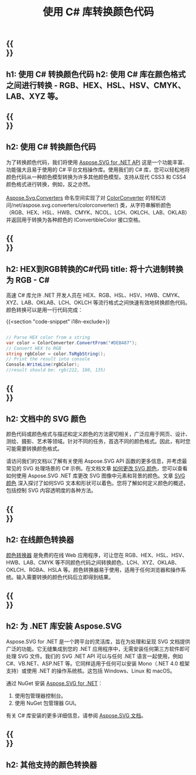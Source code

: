 ﻿---
translation: true
template: _template.md
title: 使用 C# 库转换颜色代码
url: /net/color-converter/
description: Aspose.SVG C# 库可帮助您以编程方式转换颜色格式 - RGB、HEX、HSL、HSV、CMYK、LAB、XYZ 等。
---

{{<section banner>}}
---
h1: 使用 C# 转换颜色代码
h2: 使用 C# 库在颜色格式之间进行转换 - RGB、HEX、HSL、HSV、CMYK、LAB、XYZ 等。
---

{{<section overview>}}
---
h2: 使用 C# 转换颜色代码
---

为了转换颜色代码，我们将使用 <a href="https://products.aspose.com/svg/net/" target="_blank">Aspose.SVG for .NET API</a> 这是一个功能丰富、功能强大且易于使用的 C# 平台文档操作库。使用我们的 C# 库，您可以轻松地将颜色代码从一种颜色模型转换为许多其他颜色模型。支持从现代 CSS3 和 CSS4 颜色格式进行转换，例如，反之亦然。<br><br>
[Aspose.Svg.Converters](https://reference.aspose.com/svg/net/aspose.svg.converters/) 命名空间实现了对 [ColorConverter](https://reference.aspose.com/svg) 的轻松访问/net/aspose.svg.converters/colorconverter/) 类，从字符串解析颜色（RGB、HEX、HSL、HWB、CMYK、NCOL、LCH、OKLCH、LAB、OKLAB）并返回用于转换为各种颜色的 IConvertibleColor 接口空格。

{{<section demos>}}
---
h2: HEX到RGB转换的C#代码
title: 将十六进制转换为 RGB - C#
---

高速 C# 库允许 .NET 开发人员在 HEX、RGB、HSL、HSV、HWB、CMYK、XYZ、LAB、OKLAB、LCH、OKLCH 等流行格式之间快速有效地转换颜色代码。颜色转换可以是用一行代码完成：

{{<section "code-snippet" i18n-exclude>}}

```cs

// Parse HEX color from a string
var color = ColorConverter.ConvertFrom("#DEB487");
// Convert HEX to RGB 
string rgbColor = color.ToRgbString();
// Print the result into console
Console.WriteLine(rgbColor);
//result should be: rgb(222, 180, 135)

```

{{<section documentation>}}
---
h2: 文档中的 SVG 颜色
---

颜色代码或颜色格式与描述和定义颜色的方法密切相关，广泛应用于网页、设计、测绘、摄影、艺术等领域。针对不同的任务，首选不同的颜色格式。因此，有时您可能需要转换颜色格式。<br>

请访问我们的文档以了解有关使用 Aspose.SVG API 函数的更多信息，并考虑最常见的 SVG 处理场景的 C# 示例。在文档文章 <a href="https://docs.aspose.com/svg/net/how-to-work-with-aspose-svg-api/how-to-change-svg-color/" target= "_blank">如何更改 SVG 颜色</a>，您可以查看如何使用 Aspose.SVG .NET 库更改 SVG 图像中元素和背景的颜色。文章 <a href="https://docs.aspose.com/svg/net/drawing-basics/svg-color/" target="_blank">SVG 颜色</a> 深入探讨了如何SVG 文本和形状可以着色。您将了解如何定义颜色的概述，包括控制 SVG 内容透明度的各种方法。

{{<section online-color-converter>}}
---
h2: 在线颜色转换器
---

[颜色转换器](https://products.aspose.app/svg/color-converter) 是免费的在线 Web 应用程序，可让您在 RGB、HEX、HSL、HSV、HWB、LAB、CMYK 等不同颜色代码之间转换颜色、LCH、XYZ、OKLAB、OKLCH、RGBA、HSLA 等。颜色转换器易于使用，适用于任何浏览器和操作系统。输入需要转换的颜色代码后立即得到结果。

{{<section installing>}}
---
h2: 为 .NET 库安装 Aspose.SVG
---

Aspose.SVG for .NET 是一个跨平台的灵活库，旨在为处理和呈现 SVG 文档提供广泛的功能。它无缝集成到您的 .NET 应用程序中，无需安装任何第三方软件即可处理 SVG 文件。我们的 SVG .NET API 可以与任何 .NET 语言一起使用，例如 C#、VB.NET、ASP.NET 等。它同样适用于任何可以安装 Mono（.NET 4.0 框架支持）或使用 .NET 的操作系统核。这包括 Windows、Linux 和 macOS。

通过 NuGet 安装 <a href="https://www.nuget.org/packages/Aspose.SVG" target="_blank">Aspose.SVG for .NET</a>：
1. 使用包管理器控制台。
2. 使用 NuGet 包管理器 GUI。</br>



有关 C# 库安装的更多详细信息，请参阅 [Aspose.SVG 文档](https://docs.aspose.com/svg/net/getting-started/installation/)。

{{<section other-color-converters>}}
---
h2: 其他支持的颜色转换器
---